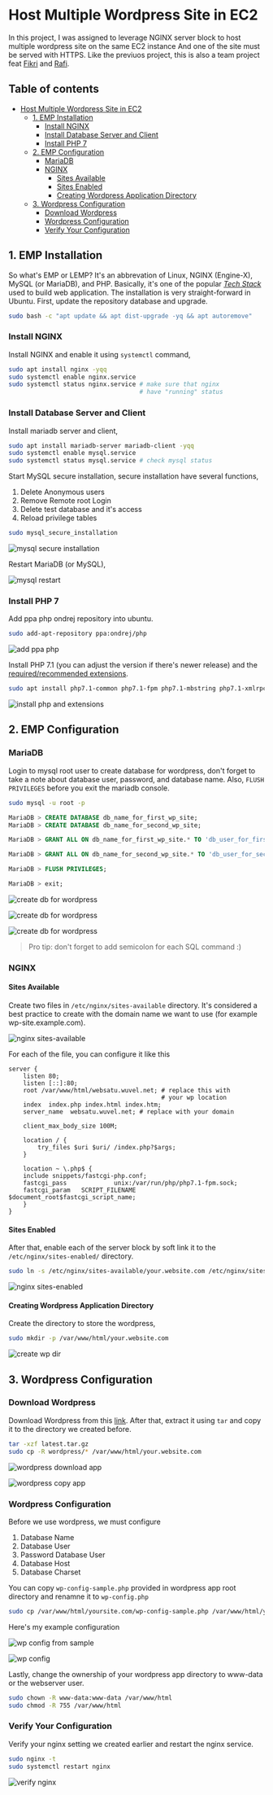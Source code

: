 # Host Multiple Wordpress Site in EC2

In this project, I was assigned to leverage NGINX server block to host multiple wordpress site on the same EC2 instance And one of the site must be served with HTTPS. Like the previuos project, this is also a team project feat [Fikri](wuvel.net) and [Rafi](rafifauz.site).

## Table of contents <!-- omit in toc -->

- [Host Multiple Wordpress Site in EC2](#host-multiple-wordpress-site-in-ec2)
  - [1. EMP Installation](#1-emp-installation)
    - [Install NGINX](#install-nginx)
    - [Install Database Server and Client](#install-database-server-and-client)
    - [Install PHP 7](#install-php-7)
  - [2. EMP Configuration](#2-emp-configuration)
    - [MariaDB](#mariadb)
    - [NGINX](#nginx)
      - [Sites Available](#sites-available)
      - [Sites Enabled](#sites-enabled)
      - [Creating Wordpress Application Directory](#creating-wordpress-application-directory)
  - [3. Wordpress Configuration](#3-wordpress-configuration)
    - [Download Wordpress](#download-wordpress)
    - [Wordpress Configuration](#wordpress-configuration)
    - [Verify Your Configuration](#verify-your-configuration)

## 1. EMP Installation

So what's EMP or LEMP? It's an abbrevation of Linux, NGINX (Engine-X), MySQL (or MariaDB), and PHP. Basically, it's one of the popular [*Tech Stack*](https://stackshare.io/stacks) used to build web application. The installation is very straight-forward in Ubuntu. First, update the repository database and upgrade.

```bash
sudo bash -c "apt update && apt dist-upgrade -yq && apt autoremove"
```

### Install NGINX

Install NGINX and enable it using `systemctl` command,

```bash
sudo apt install nginx -yqq
sudo systemctl enable nginx.service
sudo systemctl status nginx.service # make sure that nginx
                                    # have "running" status
```

### Install Database Server and Client

Install mariadb server and client,

```bash
sudo apt install mariadb-server mariadb-client -yqq
sudo systemctl enable mysql.service
sudo systemctl status mysql.service # check mysql status
```

Start MySQL secure installation, secure installation have several functions,

1. Delete Anonymous users
2. Remove Remote root Login
3. Delete test database and it's access
4. Reload privilege tables

```bash
sudo mysql_secure_installation
```

![mysql secure installation](img/001.png)

Restart MariaDB (or MySQL),

![mysql restart](img/002.png)

### Install PHP 7

Add ppa php ondrej repository into ubuntu.

```bash
sudo add-apt-repository ppa:ondrej/php
```

![add ppa php](img/003.png)

Install PHP 7.1 (you can adjust the version if there's newer release) and the [required/recommended extensions](https://make.wordpress.org/hosting/handbook/handbook/server-environment/).

```bash
sudo apt install php7.1-common php7.1-fpm php7.1-mbstring php7.1-xmlrpc php7.1-soap php7.1-gd php7.1-xml php7.1-intl php7.1-mysql php7.1-cli php7.1-mcrypt php7.1-ldap php7.1-zip php7.1-curl -yqqq
```

![install php and extensions](img/004.png)


## 2. EMP Configuration

### MariaDB

Login to mysql root user to create database for wordpress, don't forget to take a note about database user, password, and database name. Also, `FLUSH PRIVILEGES` before you exit the mariadb console.

```bash
sudo mysql -u root -p
```

```SQL
MariaDB > CREATE DATABASE db_name_for_first_wp_site;
MariaDB > CREATE DATABASE db_name_for_second_wp_site;

MariaDB > GRANT ALL ON db_name_for_first_wp_site.* TO 'db_user_for_first_wp_site'@'localhost' IDENTIFIED BY 'your_password';

MariaDB > GRANT ALL ON db_name_for_second_wp_site.* TO 'db_user_for_second_wp_site'@'localhost' IDENTIFIED BY 'your_password';

MariaDB > FLUSH PRIVILEGES;

MariaDB > exit;
```

![create db for wordpress](img/005.png)

![create db for wordpress](img/006.png)

![create db for wordpress](img/007.png)

> Pro tip: don't forget to add semicolon for each SQL command :)

### NGINX

#### Sites Available

Create two files in `/etc/nginx/sites-available` directory. It's considered a best practice to create with the domain name we want to use (for example wp-site.example.com).

![nginx sites-available](img/008.png)


For each of the file, you can configure it like this

```nginx
server {
    listen 80;
    listen [::]:80;
    root /var/www/html/websatu.wuvel.net; # replace this with 
                                          # your wp location
    index  index.php index.html index.htm;
    server_name  websatu.wuvel.net; # replace with your domain

    client_max_body_size 100M;

    location / {
        try_files $uri $uri/ /index.php?$args;
    }

    location ~ \.php$ {
    include snippets/fastcgi-php.conf;
    fastcgi_pass             unix:/var/run/php/php7.1-fpm.sock;
    fastcgi_param   SCRIPT_FILENAME $document_root$fastcgi_script_name;
    }
}
```

#### Sites Enabled

After that, enable each of the server block by soft link it to the `/etc/nginx/sites-enabled/` directory.

```bash
sudo ln -s /etc/nginx/sites-available/your.website.com /etc/nginx/sites-enabled
```

![nginx sites-enabled](img/009.png)

#### Creating Wordpress Application Directory

Create the directory to store the wordpress,

```bash
sudo mkdir -p /var/www/html/your.website.com
```

![create wp dir](img/010.png)

## 3. Wordpress Configuration

### Download Wordpress

Download Wordpress from this [link](https://wordpress.org/latest.tar.gz). After that, extract it using `tar` and copy it to the directory we created before.

```bash
tar -xzf latest.tar.gz
sudo cp -R wordpress/* /var/www/html/your.website.com
```

![wordpress download app](img/011.png)

![wordpress copy app](img/012.png)

### Wordpress Configuration

Before we use wordpress, we must configure

1. Database Name
2. Database User
3. Password Database User
4. Database Host
5. Database Charset

You can copy `wp-config-sample.php` provided in wordpress app root directory and renamne it to `wp-config.php`

```bash
sudo cp /var/www/html/yoursite.com/wp-config-sample.php /var/www/html/yoursite.com/wp-config.php
```

Here's my example configuration

![wp config from sample](img/013.png)

![wp config](img/014.png)

Lastly, change the ownership of your wordpress app directory to www-data or the webserver user.

```bash
sudo chown -R www-data:www-data /var/www/html
sudo chmod -R 755 /var/www/html
```

### Verify Your Configuration

Verify your nginx setting we created earlier and restart the nginx service.

```bash
sudo nginx -t
sudo systemctl restart nginx
```

![verify nginx](img/015.png)
